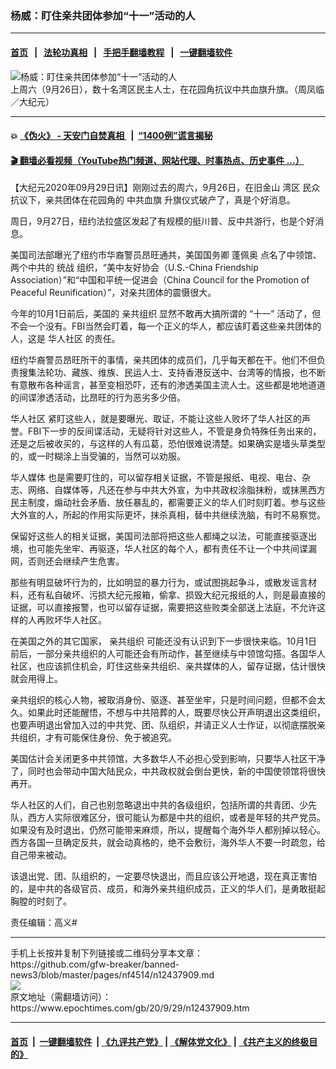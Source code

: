 ### 杨威：盯住亲共团体参加“十一”活动的人
------------------------

#### [首页](https://github.com/gfw-breaker/banned-news3/blob/master/README.md) &nbsp;&nbsp;|&nbsp;&nbsp; [法轮功真相](https://github.com/begood0513/basic/blob/master/README.md)  &nbsp;&nbsp;|&nbsp;&nbsp; [手把手翻墙教程](https://github.com/gfw-breaker/guides/wiki)  &nbsp;&nbsp;|&nbsp;&nbsp; [一键翻墙软件](https://github.com/gfw-breaker/nogfw/blob/master/README.md)  



<div><img alt="杨威：盯住亲共团体参加“十一”活动的人" class="attachment-djy_600_400 size-djy_600_400 wp-post-image" src="https://i.epochtimes.com/assets/uploads/2020/09/tu1-IMG_5204_RevM_LearZhou_2020_07_17_926AntiCFlag-600x400.jpg"/>
<div class="caption">
 上周六（9月26日），数十名湾区民主人士，在花园角抗议中共血旗升旗。（周凤临／大纪元）
</div></div><hr/>

#### 💥 [《伪火》 - 天安门自焚真相 ](http://158.247.195.190:10000/videos/blog/weihuo.html)&nbsp; |&nbsp; [“1400例”谎言揭秘  ](http://158.247.195.190:10000/videos/blog/jiexi1400.html)

#### [ 🎬  翻墙必看视频（YouTube热门频道、网站代理、时事热点、历史事件 ...）](https://github.com/gfw-breaker/links/blob/master/banned.md)

<div><p>
 【大纪元2020年09月29日讯】刚刚过去的周六，9月26日，在旧金山
 <ok href="https://www.epochtimes.com/gb/tag/%e7%81%a3%e5%8d%80.html">
  湾区
 </ok>
 民众抗议下，亲共团体在花园角的
 <ok href="https://www.epochtimes.com/gb/tag/%e4%b8%ad%e5%85%b1%e8%a1%80%e6%97%97.html">
  中共血旗
 </ok>
 升旗仪式破产了，真是个好消息。
</p>
<p>
 周日，9月27日，纽约法拉盛区发起了有规模的挺川普、反中共游行，也是个好消息。
</p>
<p>
 美国司法部曝光了纽约市华裔警员昂旺通共，美国国务卿
 <ok href="https://www.epochtimes.com/gb/tag/%e8%93%ac%e4%bd%a9%e5%a5%a7.html">
  蓬佩奥
 </ok>
 点名了中领馆、两个中共的
 <ok href="https://www.epochtimes.com/gb/tag/%E7%BB%9F%E6%88%98.html">
  统战
 </ok>
 组织，“美中友好协会（U.S.-China Friendship Association）”和“中国和平统一促进会（China Council for the Promotion of Peaceful Reunification）”，对亲共团体的震慑很大。
</p>
<p>
 今年的10月1日前后，美国的
 <ok href="https://www.epochtimes.com/gb/tag/%E4%BA%B2%E5%85%B1%E7%BB%84%E7%BB%87.html">
  亲共组织
 </ok>
 显然不敢再大搞所谓的
 <ok href="https://www.epochtimes.com/gb/tag/%E2%80%9C%E5%8D%81%E4%B8%80%E2%80%9D.html">
  “十一”
 </ok>
 活动了，但不会一个没有。FBI当然会盯着，每一个正义的华人，都应该盯着这些亲共团体的人，这是
 <ok href="https://www.epochtimes.com/gb/tag/%E5%8D%8E%E4%BA%BA%E7%A4%BE%E5%8C%BA.html">
  华人社区
 </ok>
 的责任。
</p>
<p>
 纽约华裔警员昂旺所干的事情，亲共团体的成员们，几乎每天都在干。他们不但负责搜集法轮功、藏族、维族、民运人士、支持香港反送中、台湾等的情报，也不断有意散布各种谣言，甚至变相恐吓，还有的渗透美国主流人士。这些都是地地道道的间谍渗透活动，比昂旺的行为恶劣多少倍。
</p>
<p>
 <ok href="https://www.epochtimes.com/gb/tag/%E5%8D%8E%E4%BA%BA%E7%A4%BE%E5%8C%BA.html">
  华人社区
 </ok>
 紧盯这些人，就是要曝光、取证，不能让这些人败坏了华人社区的声誉。FBI下一步的反间谍活动，无疑将针对这些人，不管是身负特殊任务出来的，还是之后被收买的，与这样的人有瓜葛，恐怕很难说清楚。如果确实是墙头草类型的，或一时糊涂上当受骗的，当然可以劝服。
</p>
<p>
 <ok href="https://www.epochtimes.com/gb/tag/%E5%8D%8E%E4%BA%BA%E5%AA%92%E4%BD%93.html">
  华人媒体
 </ok>
 也是需要盯住的，可以留存相关证据，不管是报纸、电视、电台、杂志、网络、自媒体等，凡还在参与中共大外宣，为中共政权涂脂抹粉，或抹黑西方民主制度，煽动社会矛盾、放任暴乱的，都需要正义的华人们时刻盯着。参与这些大外宣的人，所起的作用实际更坏，抹杀真相，替中共继续洗脑，有时不易察觉。
</p>
<p>
 保留好这些人的相关证据，美国司法部将把这些人都绳之以法，可能直接驱逐出境，也可能先坐牢、再驱逐，华人社区的每个人，都有责任不让一个中共间谍漏网，否则还会继续产生危害。
</p>
<p>
 那些有明显破坏行为的，比如明显的暴力行为，或试图挑起争斗，或散发谣言材料，还有私自破坏、污损大纪元报箱，偷拿、损毁大纪元报纸的人，则是最直接的证据，可以直接报警，也可以留存证据，需要把这些败类全部送上法庭，不允许这样的人再败坏华人社区。
</p>
<p>
 在美国之外的其它国家，
 <ok href="https://www.epochtimes.com/gb/tag/%E4%BA%B2%E5%85%B1%E7%BB%84%E7%BB%87.html">
  亲共组织
 </ok>
 可能还没有认识到下一步很快来临。10月1日前后，一部分亲共组织的人可能还会有所动作，甚至继续与中领馆勾搭。各国华人社区，也应该抓住机会，盯住这些亲共组织、亲共媒体的人，留存证据，估计很快就会用得上。
</p>
<p>
 亲共组织的核心人物，被取消身份、驱逐、甚至坐牢，只是时间问题，但都不会太久。如果此时还能醒悟，不想与中共陪葬的人，既要尽快公开声明退出这类组织，也要声明退出曾加入过的中共党、团、队组织，并请正义人士作证，以彻底摆脱亲共组织，才有可能保住身份、免于被追究。
</p>
<p>
 美国估计会关闭更多中共领馆，大多数华人不必担心受到影响，只要华人社区干净了，同时也会带动中国大陆民众，中共政权就会倒台更快，新的中国使领馆将很快再开。
</p>
<p>
 华人社区的人们，自己也别忽略退出中共的各级组织，包括所谓的共青团、少先队，西方人实际很难区分，很可能认为都是中共的组织，或者是年轻的共产党员。如果没有及时退出，仍然可能带来麻烦，所以，提醒每个海外华人都别掉以轻心。西方各国一旦确定反共，就会动真格的，绝不会敷衍，海外华人不要一时疏忽，给自己带来被动。
</p>
<p>
 该退出党、团、队组织的，一定要尽快退出，而且应该公开地退，现在真正害怕的，是中共的各级官员、成员，和海外亲共组织成员，正义的华人们，是勇敢挺起胸膛的时刻了。
</p>
<p>
 责任编辑：高义#
</p>
</div>
<hr/>
手机上长按并复制下列链接或二维码分享本文章：<br/>
https://github.com/gfw-breaker/banned-news3/blob/master/pages/nf4514/n12437909.md <br/>
<a href='https://github.com/gfw-breaker/banned-news3/blob/master/pages/nf4514/n12437909.md'><img src='https://github.com/gfw-breaker/banned-news3/blob/master/pages/nf4514/n12437909.md.png'/></a> <br/>
原文地址（需翻墙访问）：https://www.epochtimes.com/gb/20/9/29/n12437909.htm


------------------------
#### [首页](https://github.com/gfw-breaker/banned-news3/blob/master/README.md) &nbsp;|&nbsp; [一键翻墙软件](https://github.com/gfw-breaker/nogfw/blob/master/README.md) &nbsp;| [《九评共产党》](https://github.com/gfw-breaker/9ping.md/blob/master/README.md#九评之一评共产党是什么) | [《解体党文化》](https://github.com/gfw-breaker/jtdwh.md/blob/master/README.md) | [《共产主义的终极目的》](https://github.com/gfw-breaker/gczydzjmd.md/blob/master/README.md)


<img src='http://gfw-breaker.win/banned-news3/pages/nf4514/n12437909.md' width='0px' height='0px'/>